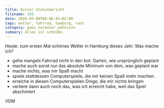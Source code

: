 ```yaml
---
title: Kurzer Statusbericht
filename: 193
date: 2016-05-08T00:06:01+02:00
tags: wetter, fahrrad, hamburg, rant
category: ganz_normaler_wahnsinn
summary: Alles ist scheiße.
---
```


Heute: zum ersten Mal schönes Wetter in Hamburg dieses Jahr. Was mache ich?

- gehe mangels Fahrrad nicht in den bot. Garten, wie ursprünglich geplant
- mache auch sonst nur das absolute Minimum von dem, was geplant war
- mache nichts, was mir Spaß macht
- spiele stattdessen Computerspiele, die mir keinen Spaß mehr machen.
- erreiche in diesen Computerspielen Dinge, die mir nichts bringen
- verliere dann auch noch das, was ich erreicht habe, weil das Spiel abschmiert

VDM
